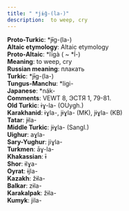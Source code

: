 ```yaml
---
title: " *jɨ̄g-(la-)"
description:  to weep, cry
---
```


<strong>Proto-Turkic</strong>:  *jɨ̄g-(la-)<br>
<strong>Altaic etymology</strong>:  Altaic etymology<br>
<strong> Proto-Altaic</strong>:  *lī́gà ( ~ *ĺ-)<br>
<strong>Meaning</strong>:  to weep, cry<br>
<strong>Russian meaning</strong>:  плакать<br>
<strong>Turkic</strong>:  *jɨ̄g-(la-)<br>
<strong>Tungus-Manchu</strong>:  *ligi-<br>
<strong>Japanese</strong>:  *nák-<br>
<strong>Comments</strong>:  VEWT 8, ЭСТЯ 1, 79-81.<br>
<strong>Old Turkic</strong>:  ɨɣ-la- (OUygh.)<br>
<strong>Karakhanid</strong>:  ɨɣla-, jɨɣla- (MK), jɨɣla- (KB)<br>
<strong>Tatar</strong>:  jɨla-<br>
<strong>Middle Turkic</strong>:  jɨɣla- (Sangl.)<br>
<strong>Uighur</strong>:  aɣla-<br>
<strong>Sary-Yughur</strong>:  jiɣla-<br>
<strong>Turkmen</strong>:  āɣ-la-<br>
<strong>Khakassian</strong>:  ɨ̄<br>
<strong>Shor</strong>:  ɨlɣa-<br>
<strong>Oyrat</strong>:  ɨjla-<br>
<strong>Kazakh</strong>:  žɨla-<br>
<strong>Balkar</strong>:  zɨla-<br>
<strong>Karakalpak</strong>:  žɨla-<br>
<strong>Kumyk</strong>:  jila-<br>


